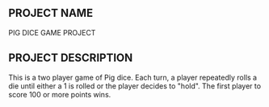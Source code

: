 ## PROJECT NAME
PIG DICE GAME PROJECT
## PROJECT DESCRIPTION
This is a two player game of Pig dice. Each turn, a player repeatedly rolls a die until either a 1 is rolled or the player decides to "hold". The first player to score 100 or more points wins.